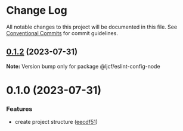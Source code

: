 # Change Log

All notable changes to this project will be documented in this file.
See [Conventional Commits](https://conventionalcommits.org) for commit guidelines.

## [0.1.2](https://github.com/luisjaviercases/base-lerna-monorepo-ts/compare/@ljcf/eslint-config-node@0.1.1...@ljcf/eslint-config-node@0.1.2) (2023-07-31)

**Note:** Version bump only for package @ljcf/eslint-config-node





# 0.1.0 (2023-07-31)


### Features

* create project structure ([eecdf51](https://github.com/luisjaviercases/base-lerna-monorepo-ts/commit/eecdf51d9e623b7e07604b4a8d6688019cd0dcb1))
